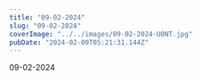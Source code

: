 ```yaml
---
title: "09-02-2024"
slug: "09-02-2024"
coverImage: "../../images/09-02-2024-U0NT.jpg"
pubDate: "2024-02-09T05:21:31.144Z"
---
```


09-02-2024
